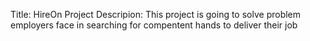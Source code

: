 Title: HireOn Project 
Descripion: This project is going to solve problem employers face in searching for compentent hands to deliver their job
